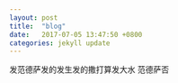 ```yaml
---
layout: post
title:  "blog"
date:   2017-07-05 13:47:50 +0800
categories: jekyll update
---
```

 发范德萨发的发生发的撒打算发大水 范德萨否 
